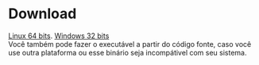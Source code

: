 
# Download  
[Linux 64 bits](https://raw.githubusercontent.com/pabloufrn/Snaze/download/linux/amd64/snaze.zip).
[Windows 32 bits](https://raw.githubusercontent.com/pabloufrn/Snaze/download/windows/x86/snaze.zip)  
Você também pode fazer o executável a partir do código fonte, caso você use outra plataforma ou esse binário seja incompátivel com seu sistema.
